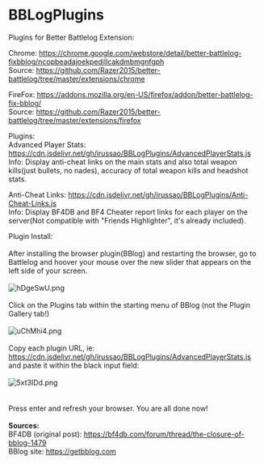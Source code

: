 # BBLogPlugins
Plugins for Better Battlelog Extension:

Chrome: https://chrome.google.com/webstore/detail/better-battlelog-fixbblog/ncopbeadajoekpedjllcakdmbmgnfgph
<br>Source: https://github.com/Razer2015/better-battlelog/tree/master/extensions/chrome

FireFox: https://addons.mozilla.org/en-US/firefox/addon/better-battlelog-fix-bblog/
<br>Source: https://github.com/Razer2015/better-battlelog/tree/master/extensions/firefox

Plugins:<br>
Advanced Player Stats: https://cdn.jsdelivr.net/gh/irussao/BBLogPlugins/AdvancedPlayerStats.js
<br>Info: Display anti-cheat links on the main stats and also total weapon kills(just bullets, no nades), accuracy of total weapon kills and headshot stats.

Anti-Cheat Links: https://cdn.jsdelivr.net/gh/irussao/BBLogPlugins/Anti-Cheat-Links.js
<br>Info: Display BF4DB and BF4 Cheater report links for each player on the server(Not compatible with "Friends Highlighter", it's already included). 

Plugin Install:
<br><br>
After installing the browser plugin(BBlog) and restarting the browser, go to Battlelog and hoover your mouse over the new slider that appears on the left side of your screen.<br>
<br><img src="https://bfautism.ga/images/bbl/hDgeSwU.png" alt="hDgeSwU.png" class="embedImage-img importedEmbed-img"></img><br>
<br>
Click on the Plugins tab within the starting menu of BBlog (not the Plugin Gallery tab!)<br>
<br><img src="https://bfautism.ga/images/bbl/uChMhi4.png" alt="uChMhi4.png" class="embedImage-img importedEmbed-img"></img><br>
<br>
Copy each plugin URL, ie: https://cdn.jsdelivr.net/gh/irussao/BBLogPlugins/AdvancedPlayerStats.js and paste it within the black input field:<br>
<br><img src="https://bfautism.ga/images/bbl/5xt3IDd.png" alt="5xt3IDd.png" class="embedImage-img importedEmbed-img"></img><br><br>
<br>
Press enter and refresh your browser. You are all done now!<br>
<br>
<b>Sources:</b><br>
BF4DB (original post): <a href="https://bf4db.com/forum/thread/the-closure-of-bblog-1479" target="_blank">https://bf4db.com/forum/thread/the-closure-of-bblog-1479</a>
<br>
BBlog site: <a href="https://getbblog.com" target="_blank">https://getbblog.com</a>
